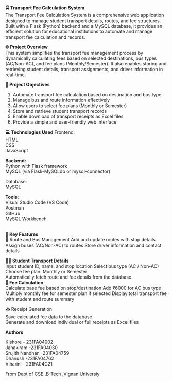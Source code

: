 <b>🚍 Transport Fee Calculation System</b><br>
The Transport Fee Calculation System is a comprehensive web application designed to manage student transport details, routes, and fee structures. Built with a Flask (Python) backend and a MySQL database, it provides an efficient solution for educational institutions to automate and manage transport fee calculation and records.

<b>🌐 Project Overview</b><br>
This system simplifies the transport fee management process by dynamically calculating fees based on selected destinations, bus types (AC/Non-AC), and fee plans (Monthly/Semester). It also enables storing and retrieving student details, transport assignments, and driver information in real-time.

<b>🎯 Project Objectives<br></b>
1) Automate transport fee calculation based on destination and bus type<br>
2) Manage bus and route information effectively<br>
3) Allow users to select fee plans (Monthly or Semester)<br>
4) Store and retrieve student transport records<br>
5) Enable download of transport receipts as Excel files<br>
6) Provide a simple and user-friendly web interface<br>

<b>💻 Technologies Used</b>
Frontend:<br>
HTML<br>
CSS<br>
JavaScript<br>

<b>Backend:<br></b>
Python with Flask framework<br>
MySQL (via Flask-MySQLdb or mysql-connector)<br>

Database:<br>
MySQL<br>

<b>Tools:<br></b>
Visual Studio Code (VS Code)<br>
Postman<br>
GitHub<br>
MySQL Workbench<br><br>

<b>🔑 Key Features<br></b>
🚏 Route and Bus Management
Add and update routes with stop details
Assign buses (AC/Non-AC) to routes
Store driver information and contact details

<b>🧑‍🎓 Student Transport Details</b><br>
Input student ID, name, and stop location
Select bus type (AC / Non-AC)<br>
Choose fee plan: Monthly or Semester<br>
Automatically fetch route and fee details from the database<br>
<b>💸 Fee Calculation</b><br>
Calculate base fee based on stop/destination
Add ₹6000 for AC bus type
Multiply monthly fee for semester plan if selected
Display total transport fee with student and route summary

📥 Receipt Generation<br>
Save calculated fee data to the database<br>
Generate and download individual or full receipts as Excel files

<b>Authors</b>

Kishore - 231FA04002<br>
Janakiram -231FA04030<br>
Srujith Nandhan -231FA04759<br>
Dhanush -231FA04762<br>
Viharini  - 231FA04C21

From Dept of CSE ,B-Tech ,Vignan Universiy
